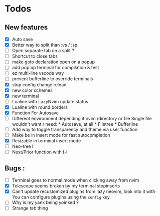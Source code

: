 # Todos

## New features
- [x] Auto save
- [x] Better way to split than :vs / :sp
- [ ] Open separate tab on a split ? 
- [ ] Shortcut to close tabs
- [ ] make goto declaration open on a popup
- [ ] add pop up terminal for compilation & test
- [ ] ez multi-line vscode way
- [ ] prevent bufferline to override terminals
- [x] stop config change reload
- [x] new color schemes
- [x] new terminal
- [ ] Lualine with LazyNvim update status
- [x] Lualine with round borders
- [x] Function For Autosave
- [ ] Different environment depending if nvim /directory or file
      Single file  wouldn't want / need:
      * Autosave, at all
      * Filetree
      * Bufferline
- [ ] Add way to toggle transparency and theme via user function
- [ ] Make <C-l> be <CR> in insert mode for fast autocompletion
- [x] Resizable in terminal insert mode
- [ ] Neo-tree l
- [ ] Next/Prior function with f-l

## Bugs :

- [ ] Terminal goes to normal mode when clicking away from nvim
- [x] Telescope seems broken by my terminal stopinserts
- [x] Can't update recustomized plugins from lazy neovim, look into it 
    with You can configure plugins using the `config` key.
- [ ] Why is my yank being yoinked ?
- [ ] Strange tab thing
